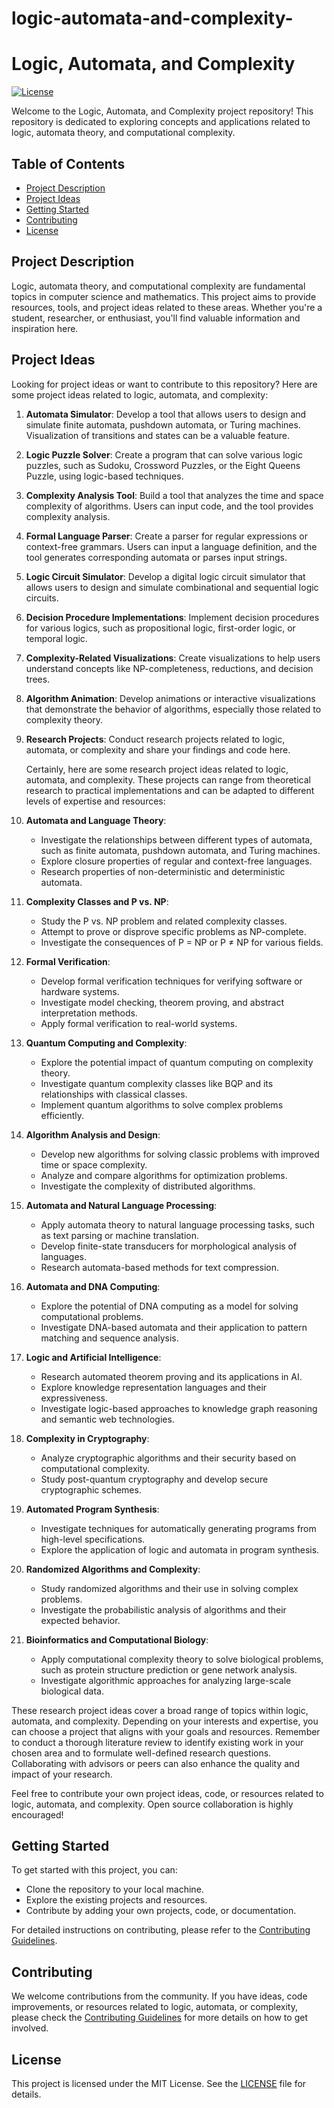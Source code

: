 # logic-automata-and-complexity-
# Logic, Automata, and Complexity

[![License](https://img.shields.io/badge/license-MIT-blue.svg)](LICENSE)

Welcome to the Logic, Automata, and Complexity project repository! This repository is dedicated to exploring concepts and applications related to logic, automata theory, and computational complexity.

## Table of Contents

- [Project Description](#project-description)
- [Project Ideas](#project-ideas)
- [Getting Started](#getting-started)
- [Contributing](#contributing)
- [License](#license)

## Project Description

Logic, automata theory, and computational complexity are fundamental topics in computer science and mathematics. This project aims to provide resources, tools, and project ideas related to these areas. Whether you're a student, researcher, or enthusiast, you'll find valuable information and inspiration here.

## Project Ideas

Looking for project ideas or want to contribute to this repository? Here are some project ideas related to logic, automata, and complexity:

1. **Automata Simulator**: Develop a tool that allows users to design and simulate finite automata, pushdown automata, or Turing machines. Visualization of transitions and states can be a valuable feature.

2. **Logic Puzzle Solver**: Create a program that can solve various logic puzzles, such as Sudoku, Crossword Puzzles, or the Eight Queens Puzzle, using logic-based techniques.

3. **Complexity Analysis Tool**: Build a tool that analyzes the time and space complexity of algorithms. Users can input code, and the tool provides complexity analysis.

4. **Formal Language Parser**: Create a parser for regular expressions or context-free grammars. Users can input a language definition, and the tool generates corresponding automata or parses input strings.

5. **Logic Circuit Simulator**: Develop a digital logic circuit simulator that allows users to design and simulate combinational and sequential logic circuits.

6. **Decision Procedure Implementations**: Implement decision procedures for various logics, such as propositional logic, first-order logic, or temporal logic.

7. **Complexity-Related Visualizations**: Create visualizations to help users understand concepts like NP-completeness, reductions, and decision trees.

8. **Algorithm Animation**: Develop animations or interactive visualizations that demonstrate the behavior of algorithms, especially those related to complexity theory.

9. **Research Projects**: Conduct research projects related to logic, automata, or complexity and share your findings and code here.

    Certainly, here are some research project ideas related to logic, automata, and complexity. These projects can range from theoretical research to practical implementations and can be adapted to different levels of expertise and resources:

1. **Automata and Language Theory**:
   - Investigate the relationships between different types of automata, such as finite automata, pushdown automata, and Turing machines.
   - Explore closure properties of regular and context-free languages.
   - Research properties of non-deterministic and deterministic automata.

2. **Complexity Classes and P vs. NP**:
   - Study the P vs. NP problem and related complexity classes.
   - Attempt to prove or disprove specific problems as NP-complete.
   - Investigate the consequences of P = NP or P ≠ NP for various fields.

3. **Formal Verification**:
   - Develop formal verification techniques for verifying software or hardware systems.
   - Investigate model checking, theorem proving, and abstract interpretation methods.
   - Apply formal verification to real-world systems.

4. **Quantum Computing and Complexity**:
   - Explore the potential impact of quantum computing on complexity theory.
   - Investigate quantum complexity classes like BQP and its relationships with classical classes.
   - Implement quantum algorithms to solve complex problems efficiently.

5. **Algorithm Analysis and Design**:
   - Develop new algorithms for solving classic problems with improved time or space complexity.
   - Analyze and compare algorithms for optimization problems.
   - Investigate the complexity of distributed algorithms.

6. **Automata and Natural Language Processing**:
   - Apply automata theory to natural language processing tasks, such as text parsing or machine translation.
   - Develop finite-state transducers for morphological analysis of languages.
   - Research automata-based methods for text compression.

7. **Automata and DNA Computing**:
   - Explore the potential of DNA computing as a model for solving computational problems.
   - Investigate DNA-based automata and their application to pattern matching and sequence analysis.

8. **Logic and Artificial Intelligence**:
   - Research automated theorem proving and its applications in AI.
   - Explore knowledge representation languages and their expressiveness.
   - Investigate logic-based approaches to knowledge graph reasoning and semantic web technologies.

9. **Complexity in Cryptography**:
   - Analyze cryptographic algorithms and their security based on computational complexity.
   - Study post-quantum cryptography and develop secure cryptographic schemes.

10. **Automated Program Synthesis**:
    - Investigate techniques for automatically generating programs from high-level specifications.
    - Explore the application of logic and automata in program synthesis.

11. **Randomized Algorithms and Complexity**:
    - Study randomized algorithms and their use in solving complex problems.
    - Investigate the probabilistic analysis of algorithms and their expected behavior.

12. **Bioinformatics and Computational Biology**:
    - Apply computational complexity theory to solve biological problems, such as protein structure prediction or gene network analysis.
    - Investigate algorithmic approaches for analyzing large-scale biological data.

These research project ideas cover a broad range of topics within logic, automata, and complexity. Depending on your interests and expertise, you can choose a project that aligns with your goals and resources. Remember to conduct a thorough literature review to identify existing work in your chosen area and to formulate well-defined research questions. Collaborating with advisors or peers can also enhance the quality and impact of your research.

Feel free to contribute your own project ideas, code, or resources related to logic, automata, and complexity. Open source collaboration is highly encouraged!

## Getting Started

To get started with this project, you can:

- Clone the repository to your local machine.
- Explore the existing projects and resources.
- Contribute by adding your own projects, code, or documentation.

For detailed instructions on contributing, please refer to the [Contributing Guidelines](CONTRIBUTING.md).

## Contributing

We welcome contributions from the community. If you have ideas, code improvements, or resources related to logic, automata, or complexity, please check the [Contributing Guidelines](CONTRIBUTING.md) for more details on how to get involved.

## License

This project is licensed under the MIT License. See the [LICENSE](LICENSE) file for details.
